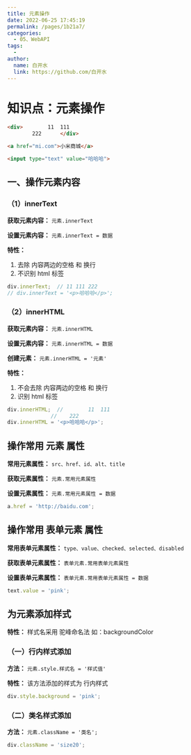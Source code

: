 ```yaml
---
title: 元素操作
date: 2022-06-25 17:45:19
permalink: /pages/1b21a7/
categories:
  - 05、WebAPI
tags:
  - 
author: 
  name: 白开水
  link: https://github.com/白开水
---
```

# 知识点：元素操作

```html
<div>        11  111
        222      </div>

<a href="mi.com">小米商城</a>

<input type="text" value="哈哈哈">
```

## 一、操作元素内容

### （1）innerText

**获取元素内容：** `元素.innerText`

**设置元素内容：** `元素.innerText = 数据`

**特性：**
1. 去除 内容两边的空格 和 换行
2. 不识别 html 标签

```js
div.innerText;  // 11 111 222
// div.innerText = '<p>哈哈哈</p>';
```

### （2）innerHTML

**获取元素内容：** `元素.innerHTML`

**设置元素内容：** `元素.innerHTML = 数据`

**创建元素：** `元素.innerHTML = '元素'`

**特性：**
1. 不会去除 内容两边的空格 和 换行
2. 识别 html 标签

```js
div.innerHTML;  //        11  111
              //    222 
div.innerHTML = '<p>哈哈哈</p>';
```

## 操作常用 元素 属性

**常用元素属性：** `src、href、id、alt、title`

**获取元素属性：** `元素.常用元素属性`

**设置元素属性：** `元素.常用元素属性 = 数据`

```js
a.href = 'http://baidu.com';
```

## 操作常用 表单元素 属性

**常用表单元素属性：** `type、value、checked、selected、disabled`

**获取表单元素属性：** `表单元素.常用表单元素属性`

**设置表单元素属性：** `表单元素.常用表单元素属性 = 数据`

```js
text.value = 'pink';
```

## 为元素添加样式

**特性：** 样式名采用 驼峰命名法   如：backgroundColor

### （一）行内样式添加

**方法：** `元素.style.样式名 = '样式值'`

**特性：** 该方法添加的样式为 行内样式

```js
div.style.background = 'pink';
```

### （二）类名样式添加

**方法：** `元素.className = '类名';`

```js
div.className = 'size20';
```